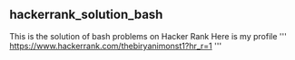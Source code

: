 ## hackerrank_solution_bash

This is the solution of bash problems on Hacker Rank 
Here is my profile 
'''
https://www.hackerrank.com/thebiryanimonst1?hr_r=1
'''

